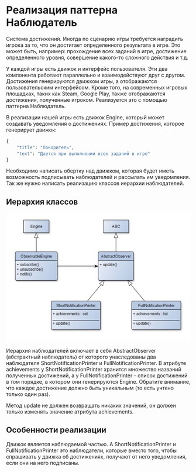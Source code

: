 # Реализация паттерна Наблюдатель
Система достижений. Иногда по сценарию игры требуется наградить игрока за то, что он достигает определенного результата в игре. Это может быть, например: прохождение всех заданий в игре, достижение определенного уровня, совершение какого-то сложного действия и т.д.

У каждой игры есть движок и интерфейс пользователя. Эти два компонента работают параллельно и взаимодействуют друг с другом. Достижения генерируются движком игры, а отображаются пользовательским интерфейсом. Кроме того, на современных игровых площадках, таких как Steam, Google Play, также отображаются достижения, полученные игроком. Реализуется это с помощью паттерна Наблюдатель.

В реализации нашей игры есть движок Engine, который может создавать уведомления о достижениях. Пример достижения, которое генерирует движок:
```Python
{
    "title": "Покоритель", 
    "text": "Дается при выполнении всех заданий в игре"
}
```
Необходимо написать обертку над движком, которая будет иметь возможность подписывать наблюдателей и рассылать им уведомления. Так же нужно написать реализацию классов иерархии наблюдателей.
## Иерархия классов
![img.png](img.png)

Иерархия наблюдателей включает в себя AbstractObserver (абстрактный наблюдатель) от которого унаследованы два наблюдателя ShortNotificationPrinter и FullNotificationPrinter. В атрибуте achievements у ShortNotificationPrinter хранится множество названий полученных достижений, а у FullNotificationPrinter - список достижений в том порядке, в котором они генерируются Engine. Обратите внимание, что каждое достижение должно быть уникальным (то есть учтено только один раз).

Метод update не должен возвращать никаких значений, он должен только изменять значение атрибута achievements.

## Особенности реализации
Движок является наблюдаемой частью. А ShortNotificationPrinter и FullNotificationPrinter это наблюдатели, которые вместо того, чтобы спрашивать у движка об достижениях, получают от него уведомления, если они на него подписаны.
